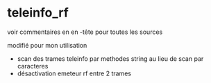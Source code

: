 # teleinfo_rf
voir commentaires en en -tête pour toutes les sources

modifié pour mon utilisation
- scan des trames teleinfo par methodes string au lieu de scan par caracteres
- désactivation emeteur rf entre 2 trames
